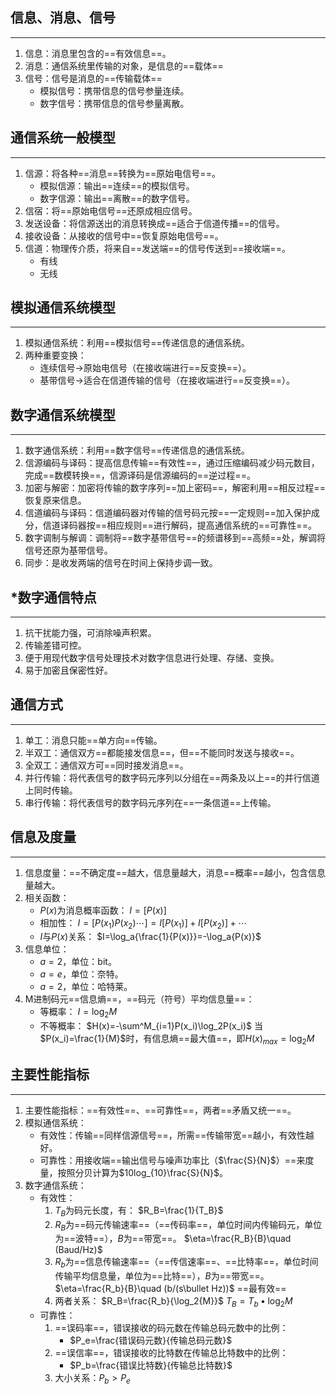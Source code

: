 ## 信息、消息、信号
---
1. 信息：消息里包含的==有效信息==。
2. 消息：通信系统里传输的对象，是信息的==载体==
3. 信号：信号是消息的==传输载体==
	- 模拟信号：携带信息的信号参量连续。
	- 数字信号：携带信息的信号参量离散。

## 通信系统一般模型
---
1. 信源：将各种==消息==转换为==原始电信号==。
	- 模拟信源：输出==连续==的模拟信号。
	- 数字信源：输出==离散==的数字信号。
2. 信宿：将==原始电信号==还原成相应信号。
3. 发送设备：将信源送出的消息转换成==适合于信道传播==的信号。
4. 接收设备：从接收的信号中==恢复原始电信号==。
5. 信道：物理传介质，将来自==发送端==的信号传送到==接收端==。
	- 有线
	- 无线

## 模拟通信系统模型
---
1. 模拟通信系统：利用==模拟信号==传递信息的通信系统。
2. 两种重要变换：
	- 连续信号->原始电信号（在接收端进行==反变换==）。
	- 基带信号->适合在信道传输的信号（在接收端进行==反变换==）。


## 数字通信系统模型
---
1. 数字通信系统：利用==数字信号==传递信息的通信系统。
2. 信源编码与译码：提高信息传输==有效性==，通过压缩编码减少码元数目，完成==数模转换==，信源译码是信源编码的==逆过程==。
3. 加密与解密：加密将传输的数字序列==加上密码==，解密利用==相反过程==恢复原来信息。
4. 信道编码与译码：信道编码器对传输的信号码元按==一定规则==加入保护成分，信道译码器按==相应规则==进行解码，提高通信系统的==可靠性==。
5. 数字调制与解调：调制将==数字基带信号==的频谱移到==高频==处，解调将信号还原为基带信号。
6. 同步：是收发两端的信号在时间上保持步调一致。

## \*数字通信特点
---
1. 抗干扰能力强，可消除噪声积累。
2. 传输差错可控。
3. 便于用现代数字信号处理技术对数字信息进行处理、存储、变换。
4. 易于加密且保密性好。

## 通信方式
---
1. 单工：消息只能==单方向==传输。
2. 半双工：通信双方==都能接发信息==，但==不能同时发送与接收==。
3. 全双工：通信双方可==同时接发消息==。
4. 并行传输：将代表信号的数字码元序列以分组在==两条及以上==的并行信道上同时传输。
5. 串行传输：将代表信号的数字码元序列在==一条信道==上传输。

## 信息及度量
---
1. 信息度量：==不确定度==越大，信息量越大，消息==概率==越小，包含信息量越大。
2. 相关函数：
	- $P(x)$为消息概率函数：
		$I=[P(x)]$
	- 相加性：
		$I=[P(x_1)P(x_2) \cdots] =I[P(x_1)]+I[P(x_2)]+\cdots$
	- $I$与$P(x)$关系：
		$I=\log_a{\frac{1}{P(x)}}=-\log_a{P(x)}$
3. 信息单位：
	- $a=2$，单位：bit。
	- $a=e$，单位：奈特。
	- $a=2$，单位：哈特莱。
4. M进制码元==信息熵==，==码元（符号）平均信息量==：
	- 等概率：
		$I=\log_2M$
	- 不等概率：
		$H(x)=-\sum^M_{i=1}P(x_i)\log_2P(x_i)$
		当$P(x_i)=\frac{1}{M}$时，有信息熵==最大值==，即$H(x)_{max}=\log_2{M}$

## 主要性能指标
---
1. 主要性能指标：==有效性==、==可靠性==，两者==矛盾又统一==。
2. 模拟通信系统：
	- 有效性：传输==同样信源信号==，所需==传输带宽==越小，有效性越好。
	- 可靠性：用接收端==输出信号与噪声功率比（$\frac{S}{N}$）==来度量，按照分贝计算为$10log_{10}\frac{S}{N}$。
3. 数字通信系统：
	- 有效性：
		1. $T_B$为码元长度，有：
			$R_B=\frac{1}{T_B}$
		2. $R_B$为==码元传输速率==（==传码率==，单位时间内传输码元，单位为==波特==），$B$为==带宽==。
			$\eta=\frac{R_B}{B}\quad (Baud/Hz)$
		3. $R_b$为==信息传输速率==（==传信速率==、==比特率==，单位时间传输平均信息量，单位为==比特==），$B$为==带宽==。
			$\eta=\frac{R_b}{B}\quad (b/(s\bullet Hz))$ ==最有效==
		4. 两者关系：
			$R_B=\frac{R_b}{\log_2{M}}$
			$T_B=T_b\bullet \log_2{M}$
	- 可靠性：
		1. ==误码率==，错误接收的码元数在传输总码元数中的比例：
			- $P_e=\frac{错误码元数}{传输总码元数}$
		2. ==误信率==，错误接收的比特数在传输总比特数中的比例：
			- $P_b=\frac{错误比特数}{传输总比特数}$
		3. 大小关系：$P_b>P_e$
